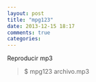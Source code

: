 ```yaml
---
layout: post
title: "mpg123"
date: 2013-12-15 18:17
comments: true
categories: 
---
```

Reproducir mp3

>$ mpg123 archivo.mp3


